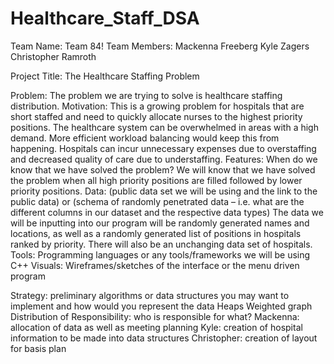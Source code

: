 # Healthcare_Staff_DSA
Team Name: Team 84!
Team Members:
Mackenna Freeberg
Kyle Zagers
Christopher Ramroth
 
Project Title: The Healthcare Staffing Problem
 
Problem:
The problem we are trying to solve is healthcare staffing distribution. 
Motivation:
This is a growing problem for hospitals that are short staffed and need to quickly allocate nurses to the highest priority positions. 
The healthcare system can be overwhelmed in areas with a high demand. More efficient workload balancing would keep this from happening. 
Hospitals can incur unnecessary expenses due to overstaffing and decreased quality of care due to understaffing.
Features: When do we know that we have solved the problem?
We will know that we have solved the problem when all high priority positions are filled followed by lower priority positions. 
Data: (public data set we will be using and the link to the public data) or (schema of randomly penetrated data – i.e. what are the different columns in our dataset and the respective data types)
The data we will be inputting into our program will be randomly generated names and locations, as well as a randomly generated list of positions in hospitals ranked by priority. 
There will also be an unchanging data set of hospitals.
Tools: Programming languages or any tools/frameworks we will be using
C++
Visuals: Wireframes/sketches of the interface or the menu driven program

Strategy: preliminary algorithms or data structures you may want to implement and how would you represent the data
Heaps
Weighted graph
Distribution of Responsibility: who is responsible for what?
Mackenna: allocation of data as well as meeting planning
Kyle: creation of hospital information to be made into data structures
Christopher: creation of layout for basis plan
